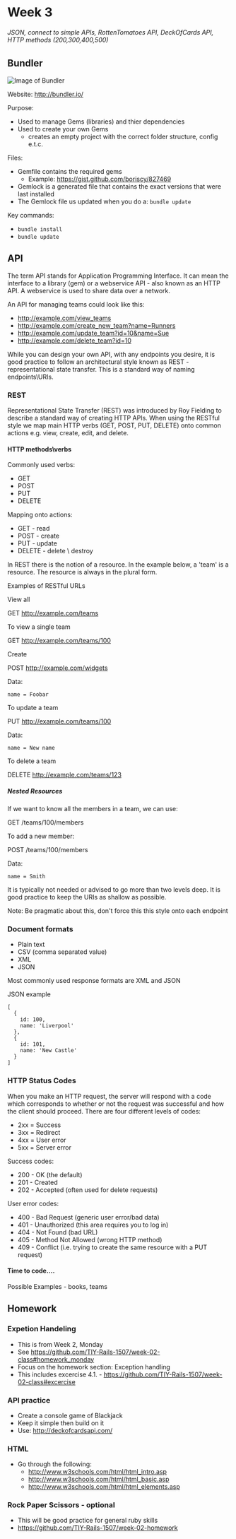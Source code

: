 # Week 3
###### JSON, connect to simple APIs, RottenTomatoes API, DeckOfCards API, HTTP methods (200,300,400,500)

## Bundler

![Image of Bundler](http://bundler.io/images/bundler-small.png)

Website: http://bundler.io/

Purpose:
* Used to manage Gems (libraries) and thier dependencies
* Used to create your own Gems
  * creates an empty project with the correct folder structure, config e.t.c. 

Files:
* Gemfile contains the required gems
  * Example: https://gist.github.com/boriscy/827469 
* Gemlock is a generated file that contains the exact versions that were last installed
* The Gemlock file us updated when you do a: ```bundle update```

Key commands:
* ```bundle install```
* ```bundle update```

## API

The term API stands for Application Programming Interface. It can mean the interface to a library (gem) or a webservice API - also known as an HTTP API. A webservice is used to share data over a network. 

An API for managing teams could look like this:
* http://example.com/view_teams
* http://example.com/create_new_team?name=Runners
* http://example.com/update_team?id=10&name=Sue
* http://example.com/delete_team?id=10

While you can design your own API, with any endpoints you desire, it is good practice to follow an architectural style known as REST - representational state transfer. This is a standard way of naming endpoints\URIs.

### REST

Representational State Transfer (REST) was introduced by Roy Fielding to describe a standard way of creating HTTP APIs. When using the RESTful style we map main HTTP verbs (GET, POST, PUT, DELETE) onto common actions e.g. view, create, edit, and delete.

#### HTTP methods\verbs

Commonly used verbs:
* GET
* POST
* PUT
* DELETE

Mapping onto actions:
* GET - read
* POST - create
* PUT - update
* DELETE - delete \ destroy

In REST there is the notion of a resource. In the example below, a 'team' is a resource. The resource is always in the plural form.

Examples of RESTful URLs

View all

GET http://example.com/teams

To view a single team

GET http://example.com/teams/100

Create

POST http://example.com/widgets

Data:

    name = Foobar


To update a team

PUT http://example.com/teams/100

Data:

    name = New name

To delete a team 

DELETE http://example.com/teams/123

##### Nested Resources

If we want to know all the members in a team, we can use:

GET /teams/100/members

To add a new member:

POST /teams/100/members

Data:

    name = Smith 

It is typically not needed or advised to go more than two levels deep. It is good practice to keep the URIs as shallow as possible.

Note: Be pragmatic about this, don't force this this style onto each endpoint

### Document formats

* Plain text
* CSV (comma separated value)
* XML
* JSON

Most commonly used response formats are XML and JSON

JSON example
```
[
  {
    id: 100,
    name: 'Liverpool'
  },
  {
    id: 101,
    name: 'New Castle'
  }
]
```


### HTTP Status Codes

When you make an HTTP request, the server will respond with a code which corresponds to whether or not the request was successful and how the client should proceed. There are four different levels of codes:

* 2xx = Success
* 3xx = Redirect
* 4xx = User error
* 5xx = Server error

Success codes:

* 200 - OK (the default)
* 201 - Created
* 202 - Accepted (often used for delete requests)

User error codes:

* 400 - Bad Request (generic user error/bad data)
* 401 - Unauthorized (this area requires you to log in)
* 404 - Not Found (bad URL)
* 405 - Method Not Allowed (wrong HTTP method)
* 409 - Conflict (i.e. trying to create the same resource with a PUT request)


#### Time to code....
Possible Examples - books, teams

## Homework

### Expetion Handeling
* This is from Week 2, Monday
* See https://github.com/TIY-Rails-1507/week-02-class#homework_monday
* Focus on the homework section: Exception handling
* This includes excercise 4.1. - https://github.com/TIY-Rails-1507/week-02-class#excercise

### API practice
* Create a console game of Blackjack
* Keep it simple then build on it
* Use: http://deckofcardsapi.com/

### HTML
* Go through the following:
  * http://www.w3schools.com/html/html_intro.asp
  * http://www.w3schools.com/html/html_basic.asp
  * http://www.w3schools.com/html/html_elements.asp

### Rock Paper Scissors - optional
* This will be good practice for general ruby skills
* https://github.com/TIY-Rails-1507/week-02-homework

